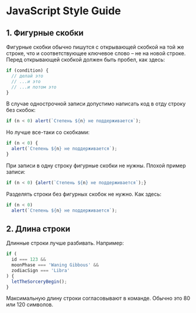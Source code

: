 # JavaScript Style Guide
## 1. Фигурные скобки
Фигурные скобки обычно пишутся с открывающей скобкой на той же строке, что и соответствующее ключевое слово – не на новой строке. Перед открывающей скобкой должен быть пробел, как здесь:
``` js
if (condition) {
  // делай это
  // ...и это
  // ...и потом это
}
```
В случае однострочной записи допустимо написать код в отду строку без скобок:
``` js
if (n < 0) alert(`Степень ${n} не поддерживается`);
```
Но лучше все-таки со скобками:
``` js
if (n < 0) {
  alert(`Степень ${n} не поддерживается`);
}
```
При записи в одну строку фигурные скобки не нужны. Плохой пример записи:
``` js
if (n < 0) {alert(`Степень ${n} не поддерживается`);}
```
Разделять строки без фигурных скобок не нужно. Как здесь:
``` js
if (n < 0)
  alert(`Степень ${n} не поддерживается`);
```
## 2. Длина строки
Длинные строки лучше разбивать. Например:
``` js
if (
  id === 123 &&
  moonPhase === 'Waning Gibbous' &&
  zodiacSign === 'Libra'
) {
  letTheSorceryBegin();
}
```
Максимальную длину строки согласовывают в команде. Обычно это 80 или 120 символов.


